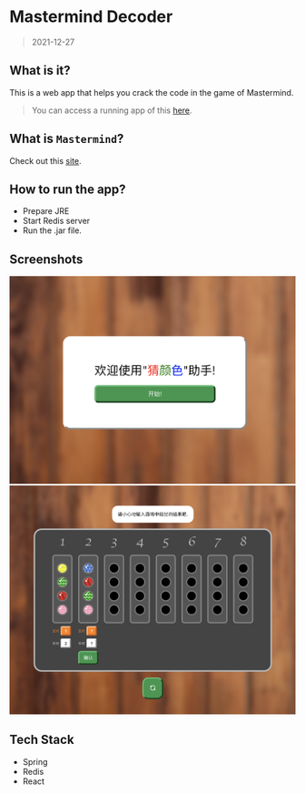 # Mastermind Decoder
> 2021-12-27

## What is it?
This is a web app that helps you crack the code in the game of Mastermind.
> You can access a running app of this [here](http://199.192.24.152/).

## What is `Mastermind`?
Check out this [site](https://www.archimedes-lab.org/mastermind.html).

## How to run the app?
- Prepare JRE
- Start Redis server
- Run the .jar file.

## Screenshots
![Welcome](./img/1.png)
![Solver](./img/2.png)

## Tech Stack
- Spring
- Redis
- React

